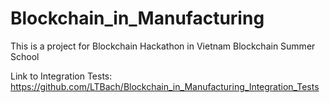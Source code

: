 # Blockchain_in_Manufacturing
This is a project for Blockchain Hackathon in Vietnam Blockchain Summer School

Link to Integration Tests: https://github.com/LTBach/Blockchain_in_Manufacturing_Integration_Tests

